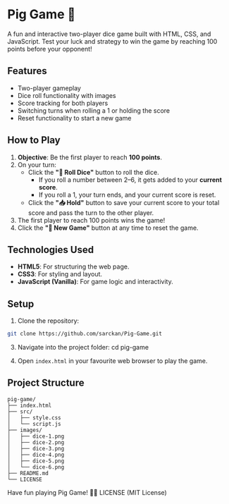 # Pig Game 🎲

A fun and interactive two-player dice game built with HTML, CSS, and JavaScript. Test your luck and strategy to win the game by reaching 100 points before your opponent!

## Features

- Two-player gameplay
- Dice roll functionality with images
- Score tracking for both players
- Switching turns when rolling a 1 or holding the score
- Reset functionality to start a new game

## How to Play

1. **Objective**: Be the first player to reach **100 points**.
2. On your turn:
   - Click the **"🎲 Roll Dice"** button to roll the dice.
     - If you roll a number between 2–6, it gets added to your **current score**.
     - If you roll a 1, your turn ends, and your current score is reset.
   - Click the **"📥 Hold"** button to save your current score to your total score and pass the turn to the other player.
3. The first player to reach 100 points wins the game!
4. Click the **"🔄 New Game"** button at any time to reset the game.

## Technologies Used

- **HTML5**: For structuring the web page.
- **CSS3**: For styling and layout.
- **JavaScript (Vanilla)**: For game logic and interactivity.

## Setup

1. Clone the repository:
``` bash
git clone https://github.com/sarckan/Pig-Game.git
```
3. Navigate into the project folder:
cd pig-game

4. Open `index.html` in your favourite web browser to play the game.

## Project Structure
```
pig-game/
├── index.html
├── src/
│   ├── style.css
│   └── script.js
├── images/
│   ├── dice-1.png
│   ├── dice-2.png
│   ├── dice-3.png
│   ├── dice-4.png
│   ├── dice-5.png
│   └── dice-6.png
├── README.md
└── LICENSE
```

Have fun playing Pig Game! 🎉🐷
LICENSE (MIT License)
